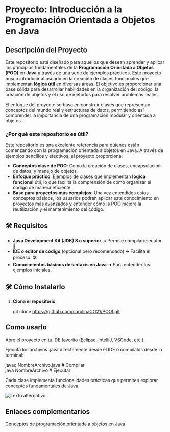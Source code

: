 
# Proyecto: **Introducción a la Programación Orientada a Objetos en Java**

## Descripción del Proyecto

Este repositorio está diseñado para aquellos que desean aprender y aplicar los principios fundamentales de la **Programación Orientada a Objetos (POO)** en **Java** a través de una serie de ejemplos prácticos. Este proyecto busca introducir al usuario en la creación de clases funcionales que implementan **lógica útil** en diversas áreas. El objetivo es proporcionar una base sólida para desarrollar habilidades en la organización del código, la creación de objetos y el uso de métodos para resolver problemas reales.

El enfoque del proyecto se basa en construir clases que representan conceptos del mundo real y estructuras de datos, permitiendo así comprender la importancia de una programación modular y orientada a objetos. 

### ¿Por qué este repositorio es útil?

Este repositorio es una excelente referencia para quienes están comenzando con la programación orientada a objetos en Java. A través de ejemplos sencillos y efectivos, el proyecto proporciona:
- **Conceptos clave de POO**: Como la creación de clases, encapsulación de datos, y manejo de objetos.
- **Enfoque práctico**: Ejemplos de clases que implementan **lógica funcional** útil, lo que facilita la comprensión de cómo organizar el código de manera eficiente.
- **Base para proyectos más complejos**: Una vez entendidos estos conceptos básicos, los usuarios podrán aplicar este conocimiento en proyectos más avanzados y entender cómo la POO mejora la reutilización y el mantenimiento del código. 

## 🛠️ Requisitos  
- **Java Development Kit (JDK) 8 o superior** ➜ Permite compilar/ejecutar. 🔧  
- **IDE o editor de código** (opcional pero recomendado) ➜ Facilita el proceso. 🛠️  
- **Conocimientos básicos de sintaxis en Java** ➜ Para entender los ejemplos iniciales.  


## 🛠️ Cómo Instalarlo  
1. **Clona el repositorio**:  
   
   git clone https://github.com/carolinaCO21/POOI.git

## Como usarlo
Abre el proyecto en tu IDE favorito (Eclipse, IntelliJ, VSCode, etc.).

Ejecuta los archivos .java directamente desde el IDE o compílalos desde la terminal:

javac NombreArchivo.java  # Compilar  
java NombreArchivo        # Ejecutar  

Cada clase implementa funcionalidades prácticas que permiten explorar conceptos fundamentales de Java.

![Texto alternativo](https://www.manualweb.net/img/logos/java.png)

## Enlaces complementarios
[Conceptos de programación orientada a objetos en Java](https://codegym.cc/es/groups/posts/es.76.conceptos-de-programacion-orientada-a-objetos-en-java)



